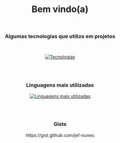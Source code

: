 <h1 align="center">Bem vindo(a)</h1><br>

<h3 align="center">Algumas tecnologias que utilizo em projetos</h3><br>

<div align="center">
  
[![Tecnologias](https://skillicons.dev/icons?i=java,spring,mysql,python,bash,php,html,css,js,react&theme=dark&perline=5)](https://github.com/jef-nunes?tab=repositories)

<br><br>

<h3 align="center">Linguagens mais utilizadas</h3>

[![Linguagens mais utilizadas](https://github-readme-stats.vercel.app/api/top-langs/?username=jef-nunes&layout=donut&hide=css,html&text_color=ffffff&bg_color=11161c&hide_border=true&hide_title=true)](https://github.com/jef-nunes?tab=repositories)

</div>



<br><br>

<h3 align="center">Gists</h3>
<p align="center">https://gist.github.com/jef-nunes</p>

<!--
**jef-nunes/jef-nunes** is a ✨ _special_ ✨ repository because its `README.md` (this file) appears on your GitHub profile.

Here are some ideas to get you started:

- 🔭 I’m currently working on ...
- 🌱 I’m currently learning ...
- 👯 I’m looking to collaborate on ...
- 🤔 I’m looking for help with ...
- 💬 Ask me about ...
- 📫 How to reach me: ...
- 😄 Pronouns: ...
- ⚡ Fun fact: ...
-->
